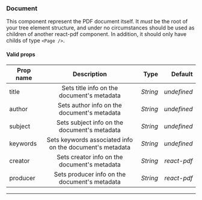 ### Document
This component represent the PDF document itself. It *must* be the root of your tree element structure, and under no circumstances should be used as children of another react-pdf component. In addition, it should only have childs of type `<Page />`.

#### Valid props

| Prop name              | Description                                               |  Type    | Default     |
| ---------------------- |:---------------------------------------------------------:| --------:| -----------:|
| title                  | Sets title info on the document's metadata                | *String* | _undefined_ |
| author                 | Sets author info on the document's metadata               | *String* | _undefined_ |
| subject                | Sets subject info on the document's metadata              | *String* | _undefined_ |
| keywords               | Sets keywords associated info on the document's metadata  | *String* | _undefined_ |
| creator                |  Sets creator info on the document's metadata             | *String* | _react-pdf_ |
| producer               | Sets producer info on the document's metadata             | *String* | _react-pdf_ |

---
